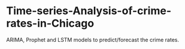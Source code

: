 # Time-series-Analysis-of-crime-rates-in-Chicago
ARIMA, Prophet and LSTM models to predict/forecast the crime rates.
